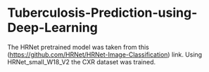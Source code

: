 # Tuberculosis-Prediction-using-Deep-Learning

The HRNet pretrained model was taken from this (https://github.com/HRNet/HRNet-Image-Classification) link. Using HRNet_small_W18_V2 the CXR dataset was trained.
